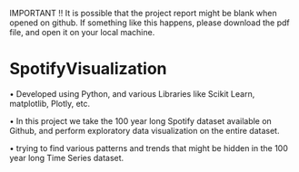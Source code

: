 IMPORTANT !!
It is possible that the project report might be blank when opened on github. If something like this happens, please download the pdf file, and open it on your local machine.


# SpotifyVisualization
• Developed using Python, and various Libraries like Scikit Learn, matplotlib, Plotly, etc. 

• In this project we take the 100 year long Spotify dataset available on Github, and perform exploratory data visualization on the entire dataset. 

• trying to find various patterns and trends that might be hidden in the 100 year long Time Series dataset.
